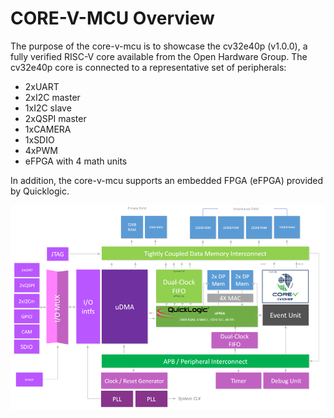 # CORE-V-MCU Overview

The purpose of the core-v-mcu is to showcase the cv32e40p (v1.0.0), a fully verified RISC-V core available from the Open Hardware Group.
The cv32e40p core is connected to a representative set of peripherals:

* 2xUART
* 2xI2C master
* 1xI2C slave
* 2xQSPI master
* 1xCAMERA
* 1xSDIO
* 4xPWM
* eFPGA with 4 math units

In addition, the core-v-mcu supports an embedded FPGA (eFPGA) provided by Quicklogic.

<!--
__Note:__ A set of registers in soc_ctrl defines which peripherals and how many were incorporated in the build.
The soc_ctrl documenation reports the configuration when the documentation was generated, however that may not be in sync with the
configuration when the RTL was built.

The system supports 512KB of SRAM and 3 PLLs.
-->

![Block Diagram](../images/CORE-V-MCU_Block_Diagram.png)



